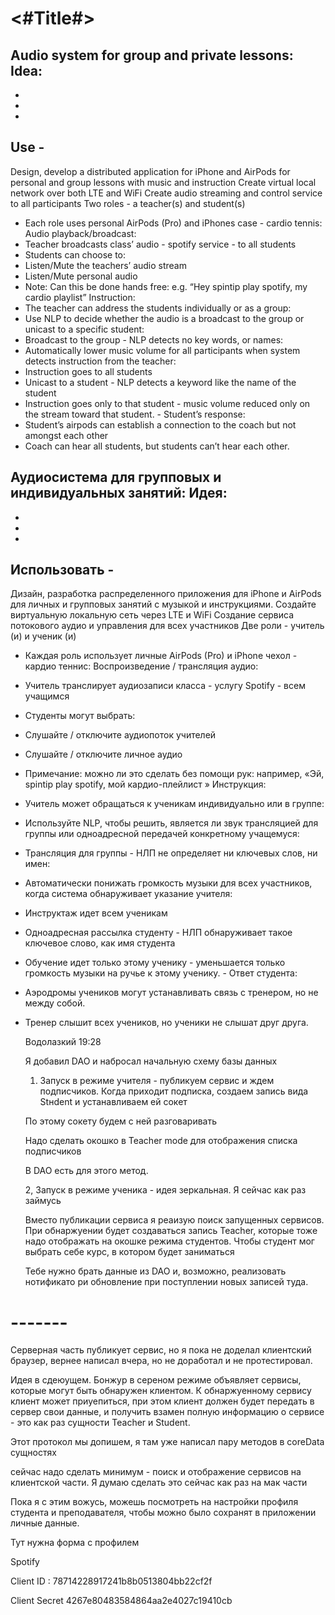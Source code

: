 #  <#Title#>

Audio system for group and private lessons: Idea:
-
-
-
-
Use -
-
Design, develop a distributed application for iPhone and AirPods for personal and group lessons with music and instruction
Create virtual local network over both LTE and WiFi
Create audio streaming and control service to all participants
Two roles - a teacher(s) and student(s)
- Each role uses personal AirPods (Pro) and iPhones
case - cardio tennis:
Audio playback/broadcast:
- Teacher broadcasts class’ audio - spotify service - to all students
- Students can choose to:
- Listen/Mute the teachers’ audio stream
- Listen/Mute personal audio
- Note: Can this be done hands free: e.g. “Hey spintip play spotify, my
cardio playlist”
Instruction:
- The teacher can address the students individually or as a group:
- Use NLP to decide whether the audio is a broadcast to the group or unicast to a specific student:
- Broadcast to the group - NLP detects no key words, or names:
- Automatically lower music volume for all participants when system
detects instruction from the teacher:
- Instruction goes to all students
- Unicast to a student - NLP detects a keyword like the name of the student
- Instruction goes only to that student - music volume reduced only
on the stream toward that student. - Student’s response:
- Student’s airpods can establish a connection to the coach but not amongst each other
- Coach can hear all students, but students can’t hear each other.

Аудиосистема для групповых и индивидуальных занятий: Идея:
-
-
-
-
Использовать -
-
Дизайн, разработка распределенного приложения для iPhone и AirPods для личных и групповых занятий с музыкой и инструкциями.
Создайте виртуальную локальную сеть через LTE и WiFi
Создание сервиса потокового аудио и управления для всех участников
Две роли - учитель (и) и ученик (и)
- Каждая роль использует личные AirPods (Pro) и iPhone
чехол - кардио теннис:
Воспроизведение / трансляция аудио:
- Учитель транслирует аудиозаписи класса - услугу Spotify - всем учащимся
- Студенты могут выбрать:
- Слушайте / отключите аудиопоток учителей
- Слушайте / отключите личное аудио
- Примечание: можно ли это сделать без помощи рук: например, «Эй, spintip play spotify, мой
кардио-плейлист »
Инструкция:
- Учитель может обращаться к ученикам индивидуально или в группе:
- Используйте NLP, чтобы решить, является ли звук трансляцией для группы или одноадресной передачей конкретному учащемуся:
- Трансляция для группы - НЛП не определяет ни ключевых слов, ни имен:
- Автоматически понижать громкость музыки для всех участников, когда система
обнаруживает указание учителя:
- Инструктаж идет всем ученикам
- Одноадресная рассылка студенту - НЛП обнаруживает такое ключевое слово, как имя студента
- Обучение идет только этому ученику - уменьшается только громкость музыки
на ручье к этому ученику. - Ответ студента:
- Аэродромы учеников могут устанавливать связь с тренером, но не между собой.
- Тренер слышит всех учеников, но ученики не слышат друг друга.

  
  Водолазкий 19:28
  
  Я добавил DAO  и набросал начальную схему базы данных 

  1. Запуск в режиме учителя - публикуем сервис и ждем подписчиков. Когда приходит подписка, создаем запись вида Stнdent и устанавливаем ей сокет 

  По этому сокету будем с ней разговаривать 

  Надо сделать окошко в Teacher mode для отображения списка подписчиков 

  В DAO есть для этого метод. 


  2, Запуск в режиме ученика - идея зеркальная. Я сейчас как раз займусь

  Вместо публикации сервиса я реаизую поиск запущенных сервисов. При обнаржуении будет создаваться запись Teacher, которые тоже надо отображать на окошке режима студентов. Чтобы студент мог выбрать себе курс, в котором будет заниматься 

  Тебе нужно брать данные из DAO и, возможно, реализовать нотификато ри обновление при поступлении новых записей туда. 

# -------

Серверная часть публикует сервис, но я пока не доделал клиентский браузер, вернее написал вчера, но не доработал и не протестировал. 

Идея в сдеюущем. Бонжур в сереном режиме объявляет сервисы, которые могут быть обнаружен клиентом. К обнаржуенному сервису клиент может приуепиться, при этом клиент должен будет передать в сервер свои данные, и получить взамен полную информацию о сервисе - это как раз сущности Teacher и Student. 

Этот протокол мы допишем, я там уже написал пару методов в coreData сущностях 

сейчас надо сделать минимум - поиск и отображение сервисов на клиентской части. Я думаю сделать это сейчас как раз на мак части 

Пока я с этим вожусь, можешь посмотреть на настройки профиля студента и преподавателя, чтобы можно было сохранят в приложении личные данные. 

Тут нужна форма с профилем 


Spotify

Client ID :  78714228917241b8b0513804bb22cf2f

Client Secret 4267e80483584864aa2e4027c19410cb




